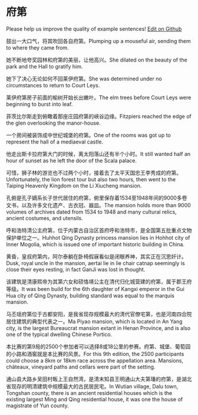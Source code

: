 # 府第

Please help us improve the quality of example sentences! [Edit on Github](https://github.com/jiyushe/jiyu-example-sentence-source/blob/main/chinese/fudi_1.md)

<p><span class="chinese">鼓出一大口气，将其吹回各自府第。</span><span class="english">Plumping up a mouseful air, sending them to where they came from.</span></p>

<p><span class="chinese">她不断地夸奖园林和府第的美丽，让他高兴。</span><span class="english">She dilated on the beauty of the park and the Hall to gratify him.</span></p>

<p><span class="chinese">她下了决心无论如何不回莱伊府第。</span><span class="english">She was determined under no circumstances to return to Court Leys.</span></p>

<p><span class="chinese">莱伊府第房子前面的榆树开始长出嫩叶。</span><span class="english">The elm trees before Court Leys were beginning to burst into leaf.</span></p>

<p><span class="chinese">菲茨比尔斯走到俯瞰着那座庄园府第的峡谷边缘。</span><span class="english">Fitzpiers reached the edge of the glen overlooking the manor-house.</span></p>

<p><span class="chinese">一个房间被装饰成中世纪城堡的府第。</span><span class="english">One of the rooms was got up to represent the hall of a mediaeval castle.</span></p>

<p><span class="chinese">他走出斯卡拉府第大门的时候，离太阳落山还有半个小时。</span><span class="english">It still wanted half an hour of sunset as he left the door of the Scala palace.</span></p>

<p><span class="chinese">可惜，狮子林的游览也不过两个小时，接着去了太平天国忠王李秀成的府第。</span><span class="english">Unfortunately, the lion forest tour but also two hours, then went to the Taiping Heavenly Kingdom on the Li Xiucheng mansion.</span></p>

<p><span class="chinese">孔俯是孔子嫡系长子世代居住的府第，俯里保存着1534至1948年间的9000多卷文书，以及许多文化遗产、古衣冠、器皿。</span><span class="english">The mansion holds more than 9000 volumes of archives dated from 1534 to 1948 and many cultural relics, ancient costumes, and utensils.</span></p>

<p><span class="chinese">呼和浩特清公主府第，位于内蒙古自治区首府呼和浩特市，是全国第五批重点文物保护单位之一。</span><span class="english">Huhhot Qing Dynasty princess mansion lies in Hohhot city of Inner Mogolia, which is issued one of important historic building in China.</span></p>

<p><span class="chinese">黄昏，皇叔府第内，阿尔泰躺在卧椅假寐看似是闭眼养神，其实正在沉思奸计。</span><span class="english">Dusk, royal uncle in the mansion, aertai lie in lie chair catnap seemingly is close their eyes resting, in fact GanJi was lost in thought.</span></p>

<p><span class="chinese">该建筑是清康熙帝为其第六女和硕恪靖公主在清代归化城营建的府第，属于郡王府等级。</span><span class="english">It was been build for the 6th daughter of Kangxi emperor in the Gui Hua city of Qing Dynasty, building standard was equal to the marquis mansion.</span></p>

<p><span class="chinese">马丕瑶府第位于古都安阳，是我省现存规模最大的清代官僚宅第，也是河南四合院居住建筑的典型代表之一。</span><span class="english">Ma Piyao mansion, which is located in An Yang city, is the largest Bureaucrat mansion extant in Henan Province, and is also one of the typical dwelling Chinese Portico.</span></p>

<p><span class="chinese">本比赛的第9局的2500个参加者可以选择8或18公里的参赛。府第、城堡、葡萄园的小路和酒窖就是本比赛的风景。</span><span class="english">For this 9th edition, the 2500 participants could choose a 8km or 18km race across the appellation area. Mansions, châteaux, vineyard paths and cellars were part of the setting.</span></p>

<p><span class="chinese">通山县大路乡吴田村畈上王自然湾，是清末知县王明通山大夫第璠的府第，是湖北省现存的明清建筑中规模最大的古民居民宅。</span><span class="english">In Wutian village, Dalu town, Tongshan county, there is an ancient residential houses which is the existing largest Ming and Qing residential house, it was one the house of magistrate of Yun county.</span></p>

